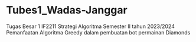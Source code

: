 # Tubes1_Wadas-Janggar
Tugas Besar 1 IF2211 Strategi Algoritma Semester II tahun 2023/2024 Pemanfaatan Algoritma Greedy dalam pembuatan bot permainan Diamonds
